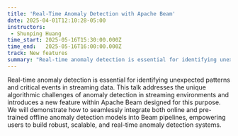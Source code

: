 ```yaml
---
title: 'Real-Time Anomaly Detection with Apache Beam'
date: 2025-04-01T12:10:28-05:00
instructors:
 - Shunping Huang
time_start: 2025-05-16T15:30:00.000Z
time_end:   2025-05-16T16:00:00.000Z
track: New features
summary: "Real-time anomaly detection is essential for identifying unexpected patterns and critical events in streaming data. This talk addresses the unique algorithmic challenges of anomaly detection in streaming environments and introduces a new feature within Apache Beam designed for this purpose. We will demonstrate how to seamlessly integrate both online and pre-trained offline anomaly detection models into Beam pipelines, empowering users to build robust, scalable, and real-time anomaly detection systems."
---
```


Real-time anomaly detection is essential for identifying unexpected patterns and critical events in streaming data. This talk addresses the unique algorithmic challenges of anomaly detection in streaming environments and introduces a new feature within Apache Beam designed for this purpose. We will demonstrate how to seamlessly integrate both online and pre-trained offline anomaly detection models into Beam pipelines, empowering users to build robust, scalable, and real-time anomaly detection systems.
